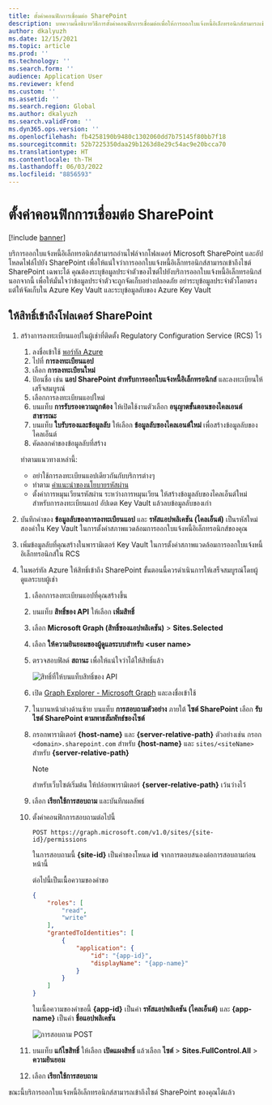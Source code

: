 ```yaml
---
title: ตั้งค่าคอนฟิกการเชื่อมต่อ SharePoint
description: บทความนี้อธิบายวิธีการตั้งค่าคอนฟิกการเชื่อมต่อเพื่อให้การออกใบแจ้งหนี้อิเล็กทรอนิกส์สามารถเข้าถึงไซต์ Microsoft SharePoint ได้
author: dkalyuzh
ms.date: 12/15/2021
ms.topic: article
ms.prod: ''
ms.technology: ''
ms.search.form: ''
audience: Application User
ms.reviewer: kfend
ms.custom: ''
ms.assetid: ''
ms.search.region: Global
ms.author: dkalyuzh
ms.search.validFrom: ''
ms.dyn365.ops.version: ''
ms.openlocfilehash: fb4258190b9480c1302060dd7b75145f80bb7f18
ms.sourcegitcommit: 52b7225350daa29b1263d8e29c54ac9e20bcca70
ms.translationtype: HT
ms.contentlocale: th-TH
ms.lasthandoff: 06/03/2022
ms.locfileid: "8856593"
---
```

# <a name="configure-a-sharepoint-connection"></a>ตั้งค่าคอนฟิกการเชื่อมต่อ SharePoint

[!include [banner](../includes/banner.md)]

บริการออกใบแจ้งหนี้อิเล็กทรอนิกส์สามารถอ่านไฟล์จากโฟลเดอร์ Microsoft SharePoint และอัปโหลดไฟล์ไปยัง SharePoint เพื่อให้แน่ใจว่าการออกใบแจ้งหนี้อิเล็กทรอนิกส์สามารถเข้าถึงไซต์ SharePoint เฉพาะได้ คุณต้องระบุข้อมูลประจำตัวของไซต์ไปยังบริการออกใบแจ้งหนี้อิเล็กทรอนิกส์ นอกจากนี้ เพื่อให้มั่นใจว่าข้อมูลประจำตัวจะถูกจัดเก็บอย่างปลอดภัย อย่าระบุข้อมูลประจำตัวโดยตรง แต่ให้จัดเก็บใน Azure Key Vault และระบุข้อมูลลับของ Azure Key Vault

## <a name="grant-access-to-a-sharepoint-folder"></a>ให้สิทธิ์เข้าถึงโฟลเดอร์ SharePoint

1. สร้างการลงทะเบียนแอปในผู้เช่าที่ติดตั้ง Regulatory Configuration Service (RCS) ไว้

    1. ลงชื่อเข้าใช้ [พอร์ทัล Azure](https://portal.azure.com/)
    2. ไปที่ **การลงทะเบียนแอป**
    3. เลือก **การลงทะเบียนใหม่**
    4. ป้อนชื่อ เช่น **แอป SharePoint สำหรับการออกใบแจ้งหนี้อิเล็กทรอนิกส์** และลงทะเบียนให้เสร็จสมบูรณ์
    5. เลือกการลงทะเบียนแอปใหม่
    6. บนแท็บ **การรับรองความถูกต้อง** ให้เปิดใช้งานตัวเลือก **อนุญาตขั้นตอนของไคลเอนต์สาธารณะ**
    4. บนแท็บ **ใบรับรองและข้อมูลลับ** ให้เลือก **ข้อมูลลับของไคลเอนต์ใหม่** เพื่อสร้างข้อมูลลับของไคลเอ็นต์
    5. คัดลอกค่าของข้อมูลลับที่สร้าง

    ทำตามแนวทางเหล่านี้:

    - อย่าใช้การลงทะเบียนแอปเดียวกันกับบริการต่างๆ
    - ทำตาม [คำแนะนำของนโยบายรหัสผ่าน](/microsoft-365/admin/misc/password-policy-recommendations?view=o365-worldwide)
    - ตั้งค่าการหมุนเวียนรหัสผ่าน ระหว่างการหมุนเวียน ให้สร้างข้อมูลลับของไคลเอ็นต์ใหม่สำหรับการลงทะเบียนแอป อัปเดต Key Vault แล้วลบข้อมูลลับของเก่า

2. บันทึกค่าของ **ข้อมูลลับของการลงทะเบียนแอป** และ **รหัสแอปพลิเคชัน (ไคลเอ็นต์)** เป็นรหัสใหม่สองค่าใน Key Vault ในการตั้งค่าสภาพแวดล้อมการออกใบแจ้งหนี้อิเล็กทรอนิกส์ของคุณ
3. เพิ่มข้อมูลลับที่คุณสร้างในพารามิเตอร์ Key Vault ในการตั้งค่าสภาพแวดล้อมการออกใบแจ้งหนี้อิเล็กทรอนิกส์ใน RCS
4. ในพอร์ทัล Azure ให้สิทธิ์เข้าถึง SharePoint ขั้นตอนนี้ควรดำเนินการให้เสร็จสมบูรณ์โดยผู้ดูแลระบบผู้เช่า

    1. เลือกการลงทะเบียนแอปที่คุณสร้างขึ้น
    2. บนแท็บ **สิทธิ์ของ API** ให้เลือก **เพิ่มสิทธิ์**
    3. เลือก **Microsoft Graph (สิทธิ์ของแอปพลิเคชัน)** \> **Sites.Selected**
    4. เลือก **ให้ความยินยอมของผู้ดูแลระบบสำหรับ \<user&nbsp;name\>**
    5. ตรวจสอบฟิลด์ **สถานะ** เพื่อให้แน่ใจว่าได้ให้สิทธิ์แล้ว

        ![สิทธิ์ที่ให้บนแท็บสิทธิ์ของ API](media/configured-permissions.jpg)

    6. เปิด [Graph Explorer - Microsoft Graph](https://developer.microsoft.com/graph/graph-explorer) และลงชื่อเข้าใช้
    7. ในบานหน้าต่างด้านซ้าย บนแท็บ **การสอบถามตัวอย่าง** ภายใต้ **ไซต์ SharePoint** เลือก **รับไซต์ SharePoint ตามพาธสัมพัทธ์ของไซต์**
    8. กรอกพารามิเตอร์ **\{host-name\}** และ **\{server-relative-path\}** ตัวอย่างเช่น กรอก `<domain>.sharepoint.com` สำหรับ **\{host-name\}** และ `sites/<siteName>` สำหรับ **\{server-relative-path\}**

        > [!NOTE]
        > สำหรับเว็บไซต์เริ่มต้น ให้ปล่อยพารามิเตอร์ **\{server-relative-path\}** เว้นว่างไว้

    9. เลือก **เรียกใช้การสอบถาม** และบันทึกผลลัพธ์
    10. ตั้งค่าคอนฟิกการสอบถามต่อไปนี้

        `POST https://graph.microsoft.com/v1.0/sites/{site-id}/permissions`

        ในการสอบถามนี้ **\{site-id\}** เป็นค่าของโหนด **id** จากการตอบสนองต่อการสอบถามก่อนหน้านี้

        ต่อไปนี้เป็นเนื้อความของคำขอ

        ```json
        {
            "roles": [
                "read",
                "write"
            ],
            "grantedToIdentities": [
                {
                    "application": {
                        "id": "{app-id}",
                        "displayName": "{app-name}"
                    }
                }
            ]
        }
        ```

        ในเนื้อความของคำขอนี้ **\{app-id\}** เป็นค่า **รหัสแอปพลิเคชัน (ไคลเอ็นต์)** และ **\{app-name\}** เป็นค่า **ชื่อแอปพลิเคชัน**

        ![การสอบถาม POST](media/app-id-query.jpg)

    11. บนแท็บ **แก้ไขสิทธิ์** ให้เลือก **เปิดแผงสิทธิ์** แล้วเลือก **ไซต์** \> **Sites.FullControl.All** \> **ความยินยอม**
    12. เลือก **เรียกใช้การสอบถาม**

ขณะนี้บริการออกใบแจ้งหนี้อิเล็กทรอนิกส์สามารถเข้าถึงไซต์ SharePoint ของคุณได้แล้ว
